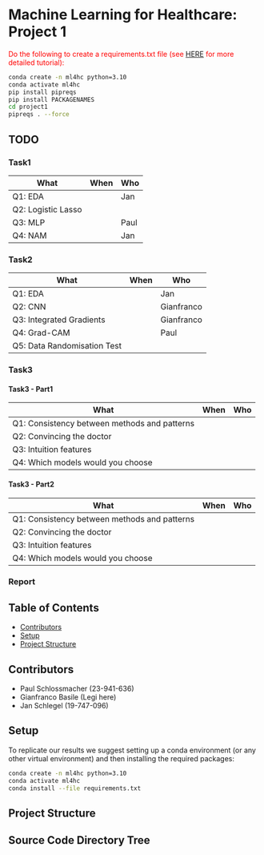 # Machine Learning for Healthcare: Project 1
<span style="color: red;">Do the following to create a requirements.txt file (see [HERE](https://betterdatascience.com/python-pipreqs/) for more detailed tutorial):</span>
```bash
conda create -n ml4hc python=3.10
conda activate ml4hc
pip install pipreqs
pip install PACKAGENAMES
cd project1
pipreqs . --force
```

## TODO

### Task1
|What|When|Who|
|-----|----|----|
|Q1: EDA||Jan|
|Q2: Logistic Lasso|||
|Q3: MLP||Paul|
|Q4: NAM||Jan|

### Task2
|What|When|Who|
|-----|----|----|
|Q1: EDA||Jan|
|Q2: CNN||Gianfranco|
|Q3: Integrated Gradients||Gianfranco|
|Q4: Grad-CAM||Paul|
|Q5: Data Randomisation Test|||

### Task3
#### Task3 - Part1
|What|When|Who|
|-----|----|----|
|Q1: Consistency between methods and patterns|||
|Q2: Convincing the doctor|||
|Q3: Intuition features|||
|Q4: Which models would you choose|||

#### Task3 - Part2
|What|When|Who|
|-----|----|----|
|Q1: Consistency between methods and patterns|||
|Q2: Convincing the doctor|||
|Q3: Intuition features|||
|Q4: Which models would you choose|||


### Report

## Table of Contents

- [Contributors](#contributors)
- [Setup](#setup)
- [Project Structure](#project-structure)

## Contributors

- Paul Schlossmacher (23-941-636)
- Gianfranco Basile (Legi here)
- Jan Schlegel (19-747-096)

## Setup

To replicate our results we suggest setting up a conda environment (or any other virtual environment) and then installing the required packages:

```bash
conda create -n ml4hc python=3.10
conda activate ml4hc
conda install --file requirements.txt
```

## Project Structure

## Source Code Directory Tree
